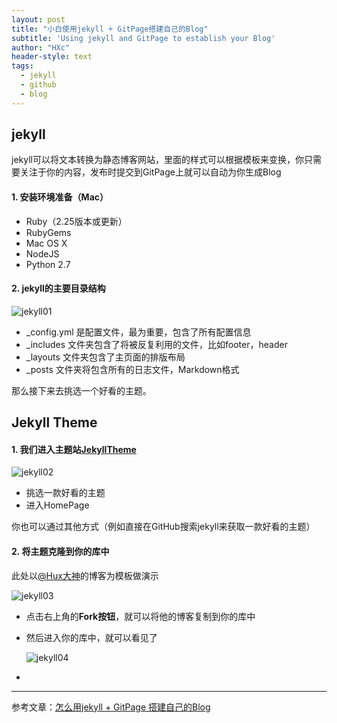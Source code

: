 ```yaml
---
layout: post
title: "小白使用jekyll + GitPage搭建自己的Blog"
subtitle: 'Using jekyll and GitPage to establish your Blog'
author: "HXc"
header-style: text
tags:
  - jekyll
  - github
  - blog
---
```


## jekyll 

jekyll可以将文本转换为静态博客网站，里面的样式可以根据模板来变换，你只需要关注于你的内容，发布时提交到GitPage上就可以自动为你生成Blog

#### 1. 安装环境准备（Mac）

- Ruby（2.25版本或更新）
- RubyGems
- Mac OS X
- NodeJS
- Python 2.7

#### 2. jekyll的主要目录结构

![jekyll01](/Users/huanghongxian/Documents/GitHub/mrnidhogg.github.io/img/post-jekyll01.png)

- _config.yml 是配置文件，最为重要，包含了所有配置信息
- _includes 文件夹包含了将被反复利用的文件，比如footer，header
- _layouts 文件夹包含了主页面的排版布局
- _posts 文件夹将包含所有的日志文件，Markdown格式

那么接下来去挑选一个好看的主题。

## Jekyll Theme

#### 1. 我们进入主题站[JekyllTheme](http://jekyllthemes.org/)

![jekyll02](/Users/huanghongxian/Documents/GitHub/mrnidhogg.github.io/img/post-jekyll02.png)

- 挑选一款好看的主题
- 进入HomePage

你也可以通过其他方式（例如直接在GitHub搜索jekyll来获取一款好看的主题）

#### 2. 将主题克隆到你的库中

此处以[@Hux大神](https://github.com/Huxpro/huxpro.github.io)的博客为模板做演示

![jekyll03](/Users/huanghongxian/Documents/GitHub/mrnidhogg.github.io/img/post-jekyll03.png)

- 点击右上角的**Fork按钮**，就可以将他的博客复制到你的库中

- 然后进入你的库中，就可以看见了

  ![jekyll04](/Users/huanghongxian/Documents/GitHub/mrnidhogg.github.io/img/post-jekyll04.png)

- 

---

参考文章：[怎么用jekyll + GitPage 搭建自己的Blog](https://www.jianshu.com/p/0bcdf1122ea0)
